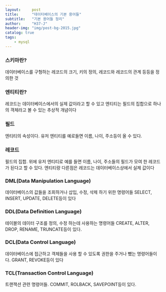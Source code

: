 ```yaml
---
layout:     post
title:      "데이터베이스의 기본 용어들"
subtitle:   "기본 용어들 정리"
author:     "H37-J"
header-img: "img/post-bg-2015.jpg"
catalog: true
tags:
    - mysql
---
```


### 스키마란?

데이터베이스를 구헝하는 레코드의 크기, 키의 정의, 레코드와 레코드의 관계 등등을 정의한 것

### 엔티티란?

레코드는 데이터베이스에서의 실제 값이라고 할 수 있고 엔티티는 필드의 집합으로 하나의 객체라고 볼 수 있는 추상적 개념이다

### 필드

엔티티의 속성이다. 유저 엔티티를 예로들면 이름, 나이, 주소등이 올 수 있다.

### 레코드

필드의 집합. 위에 유저 엔티티로 예를 들면 이름, 나이, 주소들의 필드가 모여 한 레코드가 된다고 할 수 있다. 엔티티랑 다른점은 레코드는 데이터베이스상에서 실제 값이다

### DML(Data Manipulation Language)

데이터베이스의 값들을 조회하거나 삽입, 수정, 삭제 하기 위한 명령어들 SELECT, INSERT, UPDATE, DELETE등이 있다

### DDL(Data Definition Language)

테이블의 데이터 구조를 정의, 수정 하는데 사용하는 명령어들
CREATE, ALTER, DROP, RENAME, TRUNCATE등이 있다.

### DCL(Data Control Language)

데이터베이스에 접근하고 객체들을 사용 할 수 있도록 권한을 주거나 뺐는 명령어들이다. GRANT, REVOKE등이 있다

### TCL(Transaction Control Language)

트랜잭션 관련 명령어들. COMMIT, ROLBACK, SAVEPOINT등이 있다.